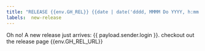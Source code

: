 ```yaml
---
title: "RELEASE {{env.GH_REL}} {{date | date('dddd, MMMM Do YYYY, h:mm:ss a') }}"
labels:  new-release
---
```

Oh no! A new release just arrives: {{ payload.sender.login }}.
checkout out the release page {{env.GH_REL_URL}}

